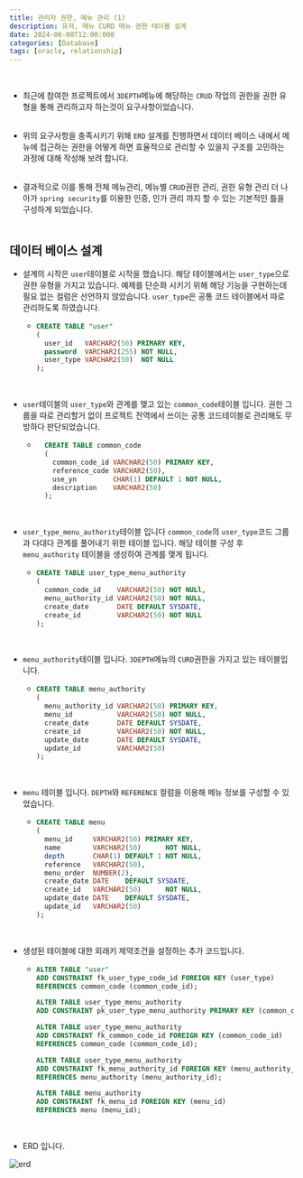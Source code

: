 ```yaml
---
title: 관리자 권한, 메뉴 관리 (1)
description: 유저, 메뉴 CURD 메뉴 권한 테이블 설계
date: 2024-06-08T12:00:000
categories: [Database]
tags: [oracle, relationship]
---
```


<br>

- 최근에 참여한 프로젝트에서 ```3DEPTH```메뉴에 해당하는 ```CRUD``` 작업의 권한을 권한 유형을 통해 관리하고자 하는것이 요구사항이었습니다.
<br><br>


- 위의 요구사항을 충족시키기 위해 ```ERD``` 설계를 진행하면서 데이터 베이스 내에서 메뉴에 접근하는 권한을 어떻게 하면 효율적으로 관리할 수 있을지
구조를 고민하는 과정에 대해 작성해 보려 합니다.<br><br>


- 결과적으로 이를 통해 전체 메뉴관리, 메뉴별 ```CRUD```권한 관리, 권한 유형 관리 더 나아가 ```spring security```를 이용한
  인증, 인가 관리 까지 할 수 있는 기본적인 틀을 구성하게 되었습니다.<br><br>


<h2> 데이터 베이스 설계 </h2>

- 설계의 시작은 ```user```테이블로 시작을 했습니다. 해당 테이블에서는 ```user_type```으로  권한 유형을 가지고 있습니다. 예제를 단순화 시키기 위해
  해당 기능을 구현하는데 필요 없는 컬럼은 선언하지 않았습니다. ```user_type```은 공통 코드 테이블에서 따로 관리하도록 하였습니다.
  - ```sql
    CREATE TABLE "user"
    (
      user_id   VARCHAR2(50) PRIMARY KEY,
      password  VARCHAR2(255) NOT NULL,
      user_type VARCHAR2(50)  NOT NULL
    );
    ```

<br>

- ```user```테이블의 ```user_type```와 관계를 맺고 있는 ```common_code```테이블 입니다. 권한 그룹을 따로 관리할거 없이 프로젝트 전역에서
  쓰이는 공통 코드테이블로 관리해도 무방하다 판단되었습니다.
  - ```sql
      CREATE TABLE common_code
      (
        common_code_id VARCHAR2(50) PRIMARY KEY,
        reference_code VARCHAR2(50),
        use_yn         CHAR(1) DEFAULT 1 NOT NULL,
        description    VARCHAR2(50)
      );
    ```

<br>

- ```user_type_menu_authority```테이블 입니다 ```common_code```의 ```user_type```코드 그룹과 다대다 관계를 풀어내기 위한 테이블 입니다.
  해당 테이블 구성 후 ```menu_authority``` 테이블을 생성하여 관계를 맺게 됩니다.
  - ```sql
    CREATE TABLE user_type_menu_authority
    (
      common_code_id    VARCHAR2(50) NOT NULl,
      menu_authority_id VARCHAR2(50) NOT NULL,
      create_date       DATE DEFAULT SYSDATE,
      create_id         VARCHAR2(50) NOT NULL
    );
    ```

<br>

- ```menu_authority```테이블 입니다. ```3DEPTH```메뉴의 ```CURD```권한을 가지고 있는 테이블입니다.
  - ```sql
    CREATE TABLE menu_authority
    (
      menu_authority_id VARCHAR2(50) PRIMARY KEY,
      menu_id           VARCHAR2(50) NOT NULL,
      create_date       DATE DEFAULT SYSDATE,
      create_id         VARCHAR2(50) NOT NULL,
      update_date       DATE DEFAULT SYSDATE,
      update_id         VARCHAR2(50)
    );
    ```

<br>

- ```menu``` 테이블 입니다. ```DEPTH```와 ```REFERENCE``` 컬럼을 이용해 메뉴 정보를 구성할 수 있었습니다.
  - ```sql
    CREATE TABLE menu
    (
      menu_id     VARCHAR2(50) PRIMARY KEY,
      name        VARCHAR2(50)      NOT NULL,
      depth       CHAR(1) DEFAULT 1 NOT NULL,
      reference   VARCHAR2(50),
      menu_order  NUMBER(2),
      create_date DATE    DEFAULT SYSDATE,
      create_id   VARCHAR2(50)      NOT NULL,
      update_date DATE    DEFAULT SYSDATE,
      update_id   VARCHAR2(50)
    );
    ```

<br>

- 생성된 테이블에 대한 외래키 제약조건을 설정하는 추가 코드입니다.
  - ```sql
    ALTER TABLE "user"
    ADD CONSTRAINT fk_user_type_code_id FOREIGN KEY (user_type)
    REFERENCES common_code (common_code_id);

    ALTER TABLE user_type_menu_authority
    ADD CONSTRAINT pk_user_type_menu_authority PRIMARY KEY (common_code_id, menu_authority_id);

    ALTER TABLE user_type_menu_authority
    ADD CONSTRAINT fk_common_code_id FOREIGN KEY (common_code_id)
    REFERENCES common_code (common_code_id);

    ALTER TABLE user_type_menu_authority
    ADD CONSTRAINT fk_menu_authority_id FOREIGN KEY (menu_authority_id)
    REFERENCES menu_authority (menu_authority_id);

    ALTER TABLE menu_authority
    ADD CONSTRAINT fk_menu_id FOREIGN KEY (menu_id)
    REFERENCES menu (menu_id);
    ```

<br>

- ERD 입니다.

![erd](https://github.com/AngryPig123/AngryPig123.github.io/assets/86225268/f11ad2ca-857b-4f1a-819e-21e42b670cca)

